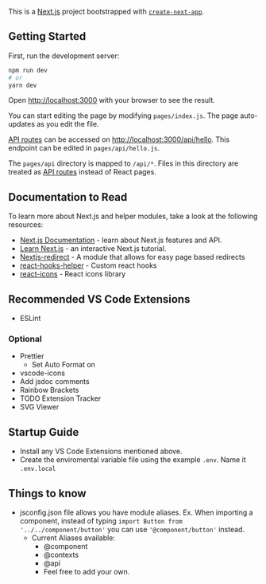 This is a [Next.js](https://nextjs.org/) project bootstrapped with [`create-next-app`](https://github.com/vercel/next.js/tree/canary/packages/create-next-app).

## Getting Started

First, run the development server:

```bash
npm run dev
# or
yarn dev
```

Open [http://localhost:3000](http://localhost:3000) with your browser to see the result.

You can start editing the page by modifying `pages/index.js`. The page auto-updates as you edit the file.

[API routes](https://nextjs.org/docs/api-routes/introduction) can be accessed on [http://localhost:3000/api/hello](http://localhost:3000/api/hello). This endpoint can be edited in `pages/api/hello.js`.

The `pages/api` directory is mapped to `/api/*`. Files in this directory are treated as [API routes](https://nextjs.org/docs/api-routes/introduction) instead of React pages.

## Documentation to Read

To learn more about Next.js and helper modules, take a look at the following resources:

-   [Next.js Documentation](https://nextjs.org/docs) - learn about Next.js features and API.
-   [Learn Next.js](https://nextjs.org/learn) - an interactive Next.js tutorial.
-   [Nextjs-redirect](https://www.npmjs.com/package/nextjs-redirect) - A module that allows for easy page based redirects
-   [react-hooks-helper](https://github.com/revelcw/react-hooks-helper) - Custom react hooks
-   [react-icons](https://react-icons.github.io/react-icons) - React icons library

## Recommended VS Code Extensions

-   ESLint

### Optional

-   Prettier
    -   Set Auto Format on
-   vscode-icons
-   Add jsdoc comments
-   Rainbow Brackets
-   TODO Extension Tracker
-   SVG Viewer

## Startup Guide

-   Install any VS Code Extensions mentioned above.
-   Create the enviromental variable file using the example `.env`. Name it `.env.local`

## Things to know

-   jsconfig.json file allows you have module aliases. Ex. When importing a component, instead of typing `import Button from '../../component/button'` you can use `'@component/button'` instead.
    -   Current Aliases available:
        -   @component
        -   @contexts
        -   @api
        -   Feel free to add your own.
